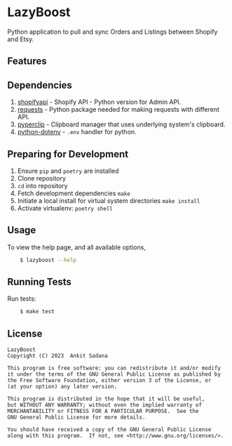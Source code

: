 # LazyBoost

Python application to pull and sync Orders and Listings between Shopify and Etsy. 

## Features


## Dependencies

 1. [shopifyapi] - Shopify API - Python version for Admin API.
 2. [requests] - Python package needed for making requests with different API.
 3. [pyperclip] - Clipboard manager that uses underlying system's clipboard.
 4. [python-dotenv] - `.env` handler for python.

## Preparing for Development

1. Ensure `pip` and `poetry` are installed
2. Clone repository
3. `cd` into repository
4. Fetch development dependencies `make`
5. Initiate a local install for virtual system directories `make install`
6. Activate virtualenv: `poetry shell`

## Usage

To view the help page, and all available options,

```sh
    $ lazyboost --help
```

## Running Tests

Run tests:

```sh
    $ make test
```

License
---

    LazyBoost
    Copyright (C) 2023  Ankit Sadana

    This program is free software: you can redistribute it and/or modify
    it under the terms of the GNU General Public License as published by
    the Free Software Foundation, either version 3 of the License, or
    (at your option) any later version.

    This program is distributed in the hope that it will be useful,
    but WITHOUT ANY WARRANTY; without even the implied warranty of
    MERCHANTABILITY or FITNESS FOR A PARTICULAR PURPOSE.  See the
    GNU General Public License for more details.

    You should have received a copy of the GNU General Public License
    along with this program.  If not, see <http://www.gnu.org/licenses/>.


[shopifyapi]: <https://github.com/Shopify/shopify_python_api>
[requests]: <https://github.com/psf/requests>
[pyperclip]: <https://github.com/asweigart/pyperclip>
[python-dotenv]: <https://github.com/theskumar/python-dotenv>
[pipeline_image]: <https://gitlab.com/asadana/lazyboost/badges/develop/pipeline.svg>
[coverage_image]: <https://gitlab.com/asadana/lazyboost/badges/develop/coverage.svg>
